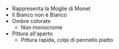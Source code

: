 - Rappresenta la Moglie di Monet
- Il Bianco non è Bianco
- Ombre colorate
	- Non monocrome
- Pittura all'aperto
	- Pittura rapida, colpi di pennello piatto
